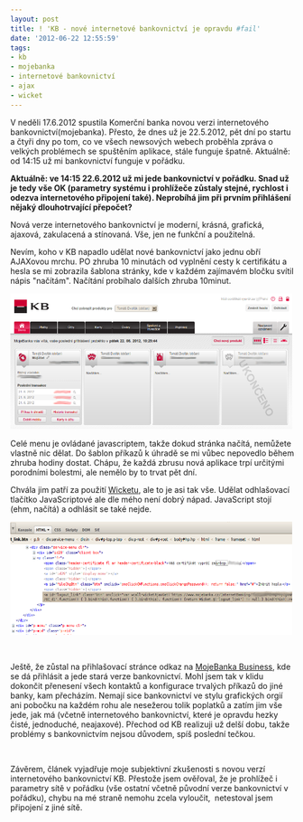 ```yaml
---
layout: post
title: ! 'KB - nové internetové bankovnictví je opravdu #fail'
date: '2012-06-22 12:55:59'
tags:
- kb
- mojebanka
- internetové bankovnictví
- ajax
- wicket
---
```

V neděli 17.6.2012 spustila Komerční banka novou verzi internetového bankovnictví(mojebanka). Přesto, že dnes už je 22.5.2012, pět dní po startu a čtyři dny po tom, co ve všech newsových webech proběhla zpráva o velkých problémech se spuštěním aplikace, stále funguje špatně.
Aktuálně: od 14:15 už mi bankovnictví funguje v pořádku.

<p><strong>Aktuálně: ve 14:15 22.6.2012 už mi jede bankovnictví v pořádku. Snad už je tedy vše OK (parametry systému i prohlížeče zůstaly stejné, rychlost i odezva internetového připojení také). Neprobíhá jim při prvním přihlášení nějaký dlouhotrvající přepočet?<br /></strong></p>
<p>Nová verze internetového bankovnictví je moderní, krásná, grafická, ajaxová, zakulacená a stínovaná. Vše, jen ne funkční a použitelná.</p>
<p>Nevím, koho v KB napadlo udělat nové bankovnictví jako jednu obří AJAXovou mrchu. PO zhruba 10 minutách od vyplnění cesty k certifikátu a hesla se mi zobrazila šablona stránky, kde v každém zajímavém bločku svítil nápis "načítám". Načítání probíhalo dalších zhruba 10minut.</p>
<p><img src="/images/103.png" alt="KB - ajaxové peklo" width="500" height="240" /></p>
<p>Celé menu je ovládané javascriptem, takže dokud stránka načítá, nemůžete vlastně nic dělat. Do šablon příkazů k úhradě se mi vůbec nepovedlo během zhruba hodiny dostat. Chápu, že každá zbrusu nová aplikace trpí určitými porodními bolestmi, ale nemělo by to trvat pět dní. </p>
<p>Chvála jim patří za použití <a href="http://wicket.apache.org/">Wicketu</a>, ale to je asi tak vše. Udělat odhlašovací tlačítko JavaScriptové ale dle mého není dobrý nápad. JavaScript stojí (ehm, načítá) a odhlásit se také nejde.</p>
<p><img src="/images/104.png" alt="developer tools" width="500" height="200" /></p>
<p> </p>
<p>Ještě, že zůstal na přihlašovací stránce odkaz na <a href="https://www.mojebanka.cz/BusinessBanking/">MojeBanka Business</a>, kde se dá přihlásit a jede stará verze bankovnictví. Mohl jsem tak v klidu dokončit přenesení všech kontaktů a konfigurace trvalých příkazů do jiné banky, kam přecházím. Nemají sice bankovnictví ve stylu grafických orgií ani pobočku na každém rohu ale nesežerou tolik poplatků a zatím jim vše jede, jak má (včetně internetového bankovnictví, které je opravdu hezky čisté, jednoduché, neajaxové). Přechod od KB realizuji už delší dobu, takže problémy s bankovnictvím nejsou důvodem, spíš poslední tečkou.</p>
<p> </p>
<p>Závěrem, článek vyjadřuje moje subjektivní zkušenosti s novou verzí internetového bankovnictví KB. Přestože jsem ověřoval, že je prohlížeč i parametry sítě v pořádku (vše ostatní včetně původní verze bankovnictví v pořádku), chybu na mé straně nemohu zcela vyloučit,  netestoval jsem připojení z jiné sítě. </p>
<p> </p>
